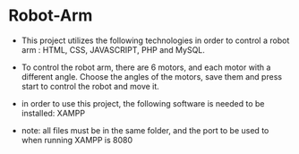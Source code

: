 # Robot-Arm

- This project utilizes the following technologies in order to control a robot arm : HTML, CSS, JAVASCRIPT, PHP and MySQL.

- To control the robot arm, there are 6 motors, and each motor with a different angle. Choose the angles of the motors, save them and press start to control the robot and move it.

- in order to use this project, the following software is needed to be installed: 
XAMPP

- note: all files must be in the same folder, and the port to be used to when running XAMPP is 8080

